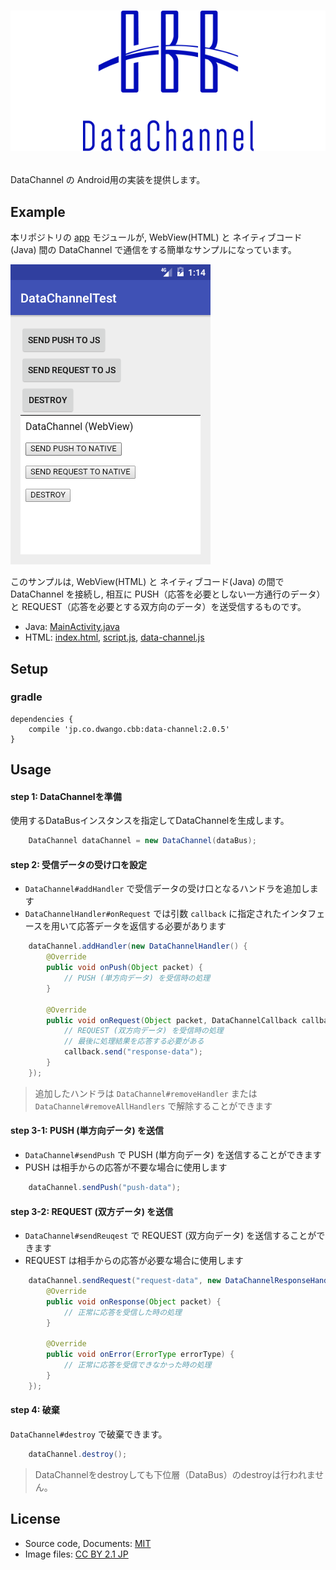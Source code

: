# <p align="center"><img src="title.png"/></p>
DataChannel の Android用の実装を提供します。

## Example 
本リポジトリの [app](app) モジュールが, WebView(HTML) と ネイティブコード(Java) 間の DataChannel で通信をする簡単なサンプルになっています。

![screen-shot](screen-shot.png)

このサンプルは, WebView(HTML) と ネイティブコード(Java) の間で DataChannel を接続し, 相互に PUSH（応答を必要としない一方通行のデータ）と REQUEST（応答を必要とする双方向のデータ）を送受信するものです。

- Java: [MainActivity.java](app/src/main/java/jp/co/dwango/cbb/dc/test/MainActivity.java)
- HTML: [index.html](app/src/main/assets/html/index.html), [script.js](app/src/main/assets/html/script.js), [data-channel.js](app/src/main/assets/html/data-channel.js)

## Setup 
### gradle
```
dependencies {
	compile 'jp.co.dwango.cbb:data-channel:2.0.5'
}
```

## Usage
#### step 1: DataChannelを準備
使用するDataBusインスタンスを指定してDataChannelを生成します。

```java
	DataChannel dataChannel = new DataChannel(dataBus);
```

#### step 2: 受信データの受け口を設定
- `DataChannel#addHandler` で受信データの受け口となるハンドラを追加します
- `DataChannelHandler#onRequest` では引数 `callback` に指定されたインタフェースを用いて応答データを返信する必要があります

```java
	dataChannel.addHandler(new DataChannelHandler() {
		@Override
		public void onPush(Object packet) {
			// PUSH (単方向データ) を受信時の処理
		}

		@Override
		public void onRequest(Object packet, DataChannelCallback callback) {
			// REQUEST (双方向データ) を受信時の処理
			// 最後に処理結果を応答する必要がある
			callback.send("response-data");
		}
	});
```

> 追加したハンドラは `DataChannel#removeHandler` または `DataChannel#removeAllHandlers` で解除することができます

#### step 3-1: PUSH (単方向データ) を送信
- `DataChannel#sendPush` で PUSH (単方向データ) を送信することができます
- PUSH は相手からの応答が不要な場合に使用します

```java
	dataChannel.sendPush("push-data");
```

#### step 3-2: REQUEST (双方データ) を送信
- `DataChannel#sendReuqest` で REQUEST (双方向データ) を送信することができます
- REQUEST は相手からの応答が必要な場合に使用します

```java
	dataChannel.sendRequest("request-data", new DataChannelResponseHandler() {
		@Override
		public void onResponse(Object packet) {
			// 正常に応答を受信した時の処理
		}

		@Override
		public void onError(ErrorType errorType) {
			// 正常に応答を受信できなかった時の処理
		}
	});
```

#### step 4: 破棄
`DataChannel#destroy` で破棄できます。

```java
	dataChannel.destroy();
```

> DataChannelをdestroyしても下位層（DataBus）のdestroyは行われません。

## License
- Source code, Documents: [MIT](LICENSE)
- Image files: [CC BY 2.1 JP](https://creativecommons.org/licenses/by/2.1/jp/)

